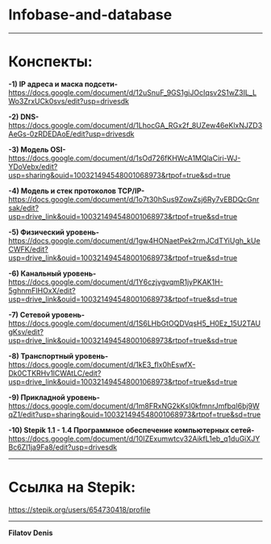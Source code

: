 # Infobase-and-database
____
# Конспекты:
**-1) IP адреса и маска подсети-**
https://docs.google.com/document/d/12uSnuF_9GS1giJOcIqsv2S1wZ3IL_LWo3ZrxUCk0svs/edit?usp=drivesdk

**-2) DNS-**
https://docs.google.com/document/d/1LhocGA_RGx2f_8UZew46eKlxNJZD3AeGs-0zRDEDAoE/edit?usp=drivesdk

**-3) Модель OSI-**
https://docs.google.com/document/d/1sOd726fKHWcA1MQlaCiri-WJ-YDoVebx/edit?usp=sharing&ouid=100321494548001068973&rtpof=true&sd=true

**-4) Модель и стек протоколов TCP/IP-**
https://docs.google.com/document/d/1o7t30hSus9ZowZsj6Ry7vEBDQcGnrsak/edit?usp=drive_link&ouid=100321494548001068973&rtpof=true&sd=true

**-5) Физический уровень-**
https://docs.google.com/document/d/1gw4HONaetPek2rmJCdTYiUgh_kUeCWFK/edit?usp=drive_link&ouid=100321494548001068973&rtpof=true&sd=true

**-6) Канальный уровень-**
https://docs.google.com/document/d/1Y6czjvgvqmR1jyPKAK1H-5ghnmFIHOxX/edit?usp=drive_link&ouid=100321494548001068973&rtpof=true&sd=true

**-7) Сетевой уровень-**
https://docs.google.com/document/d/1S6LHbGtOQDVqsH5_H0Ez_15U2TAUgKsv/edit?usp=drive_link&ouid=100321494548001068973&rtpof=true&sd=true

**-8) Транспортный уровень-**
https://docs.google.com/document/d/1kE3_fIx0hEswfX-Dk0CTKRHv1lCWAtLC/edit?usp=drive_link&ouid=100321494548001068973&rtpof=true&sd=true

**-9) Прикладной уровень-**
https://docs.google.com/document/d/1m8FRxNG2kKsI0kfmnrJmfbqI6bj9WqZ1/edit?usp=sharing&ouid=100321494548001068973&rtpof=true&sd=true

**-10) Stepik 1.1 - 1.4 Программное обеспечение компьютерных сетей-**
https://docs.google.com/document/d/10IZExumwtcv32AikfL1eb_q1duGiXJYBc6Zl1ja9Fa8/edit?usp=drivesdk
____
# Ссылка на Stepik:
https://stepik.org/users/654730418/profile
____
**Filatov Denis**
